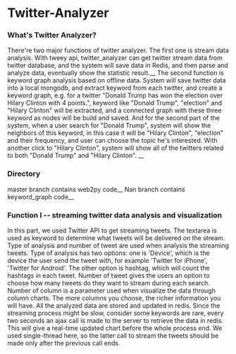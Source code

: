 # Twitter-Analyzer
### What's Twitter Analyzer?
There're two major functions of twitter analyzer. The first one is stream data analysis. With tweey api, twitter_analyzer can get twitter stream data from twitter database, and the system will save data in Redis, and then parse and analyze data, eventually show the statistic result.__
The second function is keyword graph analysis based on offline data. System will save twitter data into a local mongodb, and extract keyword from each twitter, and create a keyword graph, e.g. for a twitter "Donald Trump has won the election over Hilary Clinton with 4 points.", keyword like "Donald Trump", "election" and "Hilary Clinton" will be extracted, and a connected graph with these three keyword as nodes will be build and saved. And for the second part of the system, when a user search for "Donald Trump", system will show the neighbors of this keyword, in this case it will be "Hilary Clinton", "election" and their frequency, and user can choose the topic he's interested. With another click to "Hilary Clinton", system will show all of the twitters related to both "Donald Trump" and "Hilary Clinton". __

### Directory
master branch contains web2py code__
Nan branch contains keyword_graph code__

### Function I -- streaming twitter data analysis and visualization
In this part, we used Twitter API to get streaming tweets. The textarea is used as keyword to determine what tweets will be delivered on the stream. Type of analysis and number of tweet are used when analysis the streaming tweets. Type of analysis has two options: one is 'Device', which is the device the user send the tweet with, for example 'Twitter for iPhone', 'Twitter for Android'. The other option is hashtag, which will count the hashtags in each tweet. Number of tweet gives the users an option to choose how many tweets do they want to stream during each search. Number of column is a parameter used when visualize the data through column charts. The more columns you choose, the richer information you will have. All the analyzed data are stored and updated in redis. Since the streaming process might be slow, consider some keywords are rare, every two seconds an ajax call is made to the server to retrieve the data in redis. This will give a real-time updated chart before the whole process end. We used single-thread here, so the latter call to stream the tweets should be made only after the previous call ends.
